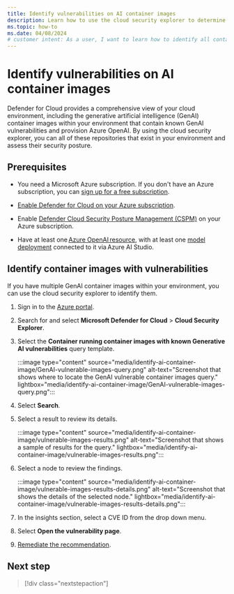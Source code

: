 ```yaml
---
title: Identify vulnerabilities on AI container images
description: Learn how to use the cloud security explorer to determine all container images within your environment, that contain known generative AI vulnerabilities.
ms.topic: how-to
ms.date: 04/08/2024
# customer intent: As a user, I want to learn how to identify all container images within my environment, that contain known Generative AI vulnerabilities and provision Azure OpenAI so that I can assess their security posture.
---
```


# Identify vulnerabilities on AI container images

Defender for Cloud provides a comprehensive view of your cloud environment, including the generative artificial intelligence (GenAI) container images within your environment that contain known GenAI vulnerabilities and provision Azure OpenAI. By using the cloud security explorer, you can all of these repositories that exist in your environment and assess their security posture.

## Prerequisites

- You need a Microsoft Azure subscription. If you don't have an Azure subscription, you can [sign up for a free subscription](https://azure.microsoft.com/pricing/free-trial/).

- [Enable Defender for Cloud on your Azure subscription](connect-azure-subscription.md).

- Enable [Defender Cloud Security Posture Management (CSPM)](tutorial-enable-cspm-plan.md) on your Azure subscription.

- Have at least one [Azure OpenAI resource](../ai-studio/how-to/create-azure-ai-resource.md), with at least one [model deployment](../ai-studio/how-to/deploy-models-openai.md) connected to it via Azure AI Studio.

## Identify container images with vulnerabilities

If you have multiple GenAI container images within your environment, you can use the cloud security explorer to identify them.

1. Sign in to the [Azure portal](https://portal.azure.com/).

1. Search for and select **Microsoft Defender for Cloud** > **Cloud Security Explorer**.

1. Select the **Container running container images with known Generative AI vulnerabilities** query template.

    :::image type="content" source="media/identify-ai-container-image/GenAI-vulnerable-images-query.png" alt-text="Screenshot that shows where to locate the GenAI vulnerable container images query." lightbox="media/identify-ai-container-image/GenAI-vulnerable-images-query.png":::

1. Select **Search**.

1. Select a result to review its details.

    :::image type="content" source="media/identify-ai-container-image/vulnerable-images-results.png" alt-text="Screenshot that shows a sample of results for the query." lightbox="media/identify-ai-container-image/vulnerable-images-results.png":::

1. Select a node to review the findings.

    :::image type="content" source="media/identify-ai-container-image/vulnerable-images-results-details.png" alt-text="Screenshot that shows the details of the selected node." lightbox="media/identify-ai-container-image/vulnerable-images-results-details.png":::

1. In the insights section, select a CVE ID from the drop down menu.

1. Select **Open the vulnerability page**.

1. [Remediate the recommendation](implement-security-recommendations.md#remediate-recommendations).

## Next step

> [!div class="nextstepaction"]
>

